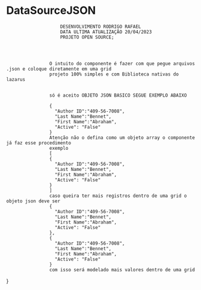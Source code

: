 # DataSourceJSON
                        DESENVOLVIMENTO RODRIGO RAFAEL
                        DATA ULTIMA ATUALIZAÇÃO 20/04/2023
                        PROJETO OPEN SOURCE;
                        
                        
                        
                        
                    O intuito do componente é fazer com que pegue arquivos .json e coloque diretamente em uma grid 
                    projeto 100% simples e com Biblioteca nativas do lazarus 
                        

                    só é aceito OBJETO JSON BASICO SEGUE EXEMPLO ABAIXO

                    {
                      "Author ID":"409-56-7008",
                      "Last Name":"Bennet",
                      "First Name":"Abraham",
                      "Active": "False"
                    }
                    Atenção não o defina como um objeto array o componente já faz esse procedimento
                    exemplo
                    [
                    {
                      "Author ID":"409-56-7008",
                      "Last Name":"Bennet",
                      "First Name":"Abraham",
                      "Active": "False"
                    }
                    ]
                    caso queira ter mais registros dentro de uma grid o objeto json deve ser
                    {
                      "Author ID":"409-56-7008",
                      "Last Name":"Bennet",
                      "First Name":"Abraham",
                      "Active": "False"
                    },
                    {
                      "Author ID":"409-56-7008",
                      "Last Name":"Bennet",
                      "First Name":"Abraham",
                      "Active": "False"
                    }
                    com isso será modelado mais valores dentro de uma grid
                    
                    
                    
                    
                    
                    
}   
